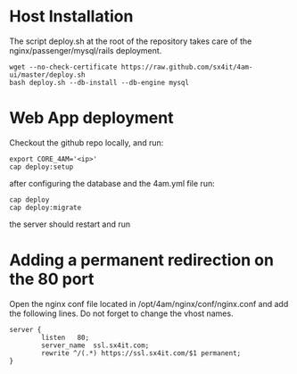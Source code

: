 # Host Installation

The script deploy.sh at the root of the repository takes care of the nginx/passenger/mysql/rails deployment.

```
wget --no-check-certificate https://raw.github.com/sx4it/4am-ui/master/deploy.sh
bash deploy.sh --db-install --db-engine mysql
```

# Web App deployment

Checkout the github repo locally, and run:

```
export CORE_4AM='<ip>'
cap deploy:setup
```

after configuring the database and the 4am.yml file run:

```
cap deploy
cap deploy:migrate
```
the server should restart and run

# Adding a permanent redirection on the 80 port

Open the nginx conf file located in /opt/4am/nginx/conf/nginx.conf and add the
following lines. Do not forget to change the vhost names.

```
server {
        listen   80;
        server_name  ssl.sx4it.com;
        rewrite ^/(.*) https://ssl.sx4it.com/$1 permanent;
}
```
